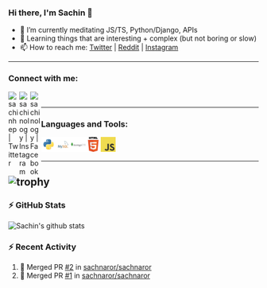 ### Hi there, I'm Sachin 👋

- 🔭 I’m currently meditating JS/TS, Python/Django, APIs 
- 🌱 Learning things that are interesting + complex (but not boring or slow)
- 📫 How to reach me: [Twitter](https://twitter.com/sachinhep)  |  [Reddit](https://www.reddit.com/u/sachna_/)   |   [Instagram](https://www.instagram.com/sachinology_/)   

<!-- - 🎉 Two profitable e-com web portals (Laravel) - 3 Years. -->
<!-- - 📫 How to reach me: [Twitter](https://twitter.com/sachinhep) [Instagram](https://www.instagram.com/sachinology_/) -->
---

### Connect with me:

[<img align="left" alt="sachinhep | Twitter" width="22px" src="https://cdn.jsdelivr.net/npm/simple-icons@v3/icons/twitter.svg" />][twitter]
[<img align="left" alt="sachinology | Instagram" width="22px" src="https://cdn.jsdelivr.net/npm/simple-icons@v3/icons/instagram.svg" />][instagram]
[<img align="left" alt="sachinology | Facebook" width="22px" src="https://cdn.jsdelivr.net/npm/simple-icons@v3/icons/facebook.svg" />][facebook]
<br />

---

### Languages and Tools:





<img align="left" alt="Python" width="30px" src="https://raw.githubusercontent.com/github/explore/80688e429a7d4ef2fca1e82350fe8e3517d3494d/topics/python/python.png" />
<img align="left" alt="MySQL" width="30px" src="https://raw.githubusercontent.com/github/explore/80688e429a7d4ef2fca1e82350fe8e3517d3494d/topics/mysql/mysql.png" />
<img align="left" alt="MongoDB" width="30px" src="https://raw.githubusercontent.com/github/explore/80688e429a7d4ef2fca1e82350fe8e3517d3494d/topics/mongodb/mongodb.png" />
<img align="left" alt="HTML5" width="30px" src="https://raw.githubusercontent.com/github/explore/80688e429a7d4ef2fca1e82350fe8e3517d3494d/topics/html/html.png" />
<img align="left" alt="JavaScript" width="30px" src="https://raw.githubusercontent.com/github/explore/80688e429a7d4ef2fca1e82350fe8e3517d3494d/topics/javascript/javascript.png" />


<br />
<br />

---

## ![trophy](https://github-profile-trophy.vercel.app/?username=sachnaror)

### :zap: GitHub Stats

![Sachin's github stats](https://github-readme-stats.vercel.app/api?username=sachnaror&count_private=true&show_icons=true)

### :zap: Recent Activity

<!--START_SECTION:activity-->
1. 🎉 Merged PR [#2](https://github.com/sachnaror/sachnaror/pull/2) in [sachnaror/sachnaror](https://github.com/sachnaror/sachnaror)
2. 🎉 Merged PR [#1](https://github.com/sachnaror/sachnaror/pull/1) in [sachnaror/sachnaror](https://github.com/sachnaror/sachnaror)
<!--END_SECTION:activity-->

[github]: https://github.com/sachnaror
[twitter]: https://twitter.com/sachinhep
[instagram]: https://instagram.com/sachinology
[facebook]: https://www.facebook.com/Sachinology
